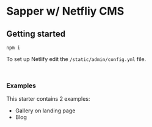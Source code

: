 # Sapper w/ Netfliy CMS

## Getting started

```npm i```

To set up Netlify edit the ```/static/admin/config.yml``` file.

``` ```

### Examples

This starter contains 2 examples: 

- Gallery on landing page
- Blog
